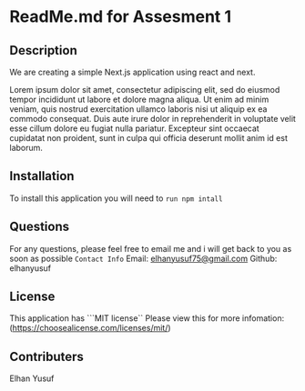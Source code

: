 # ReadMe.md for Assesment 1

## Description
We are creating a simple Next.js application using react and next.


Lorem ipsum dolor sit amet, consectetur adipiscing elit, sed do eiusmod tempor incididunt ut labore et dolore magna aliqua. Ut enim ad minim veniam, quis nostrud exercitation ullamco laboris nisi ut aliquip ex ea commodo consequat. Duis aute irure dolor in reprehenderit in voluptate velit esse cillum dolore eu fugiat nulla pariatur. Excepteur sint occaecat cupidatat non proident, sunt in culpa qui officia deserunt mollit anim id est laborum.

## Installation
To install this application you will need to ```run npm intall```

## Questions 
For any questions, please feel free to email me and i will get back to you as soon as possible
```Contact Info```
Email: elhanyusuf75@gmail.com
Github: elhanyusuf

## License
This application has ```MIT license``
Please view this for more infomation:(https://choosealicense.com/licenses/mit/)

## Contributers
Elhan Yusuf

